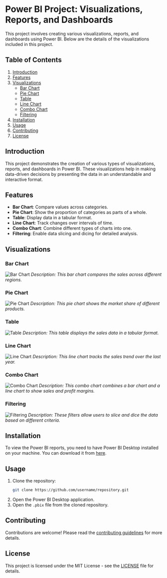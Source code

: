 # Power BI Project: Visualizations, Reports, and Dashboards

This project involves creating various visualizations, reports, and dashboards using Power BI. Below are the details of the visualizations included in this project.

## Table of Contents
1. [Introduction](#introduction)
2. [Features](#features)
3. [Visualizations](#visualizations)
    - [Bar Chart](#bar-chart)
    - [Pie Chart](#pie-chart)
    - [Table](#table)
    - [Line Chart](#line-chart)
    - [Combo Chart](#combo-chart)
    - [Filtering](#filtering)
4. [Installation](#installation)
5. [Usage](#usage)
6. [Contributing](#contributing)
7. [License](#license)

## Introduction
This project demonstrates the creation of various types of visualizations, reports, and dashboards in Power BI. These visualizations help in making data-driven decisions by presenting the data in an understandable and interactive format.

## Features
- **Bar Chart**: Compare values across categories.
- **Pie Chart**: Show the proportion of categories as parts of a whole.
- **Table**: Display data in a tabular format.
- **Line Chart**: Track changes over intervals of time.
- **Combo Chart**: Combine different types of charts into one.
- **Filtering**: Enable data slicing and dicing for detailed analysis.

## Visualizations

### Bar Chart
![Bar Chart](images/BarChart.png)
*Description: This bar chart compares the sales across different regions.*

### Pie Chart
![Pie Chart](images/PieChart.png)
*Description: This pie chart shows the market share of different products.*

### Table
![Table](images/Table.png)
*Description: This table displays the sales data in a tabular format.*

### Line Chart
![Line Chart](images/LineChart.png)
*Description: This line chart tracks the sales trend over the last year.*

### Combo Chart
![Combo Chart](images/ComboChart.png)
*Description: This combo chart combines a bar chart and a line chart to show sales and profit margins.*

### Filtering
![Filtering](images/Filtering.png)
*Description: These filters allow users to slice and dice the data based on different criteria.*

## Installation
To view the Power BI reports, you need to have Power BI Desktop installed on your machine. You can download it from [here](https://powerbi.microsoft.com/desktop/).

## Usage
1. Clone the repository:
    ```bash
    git clone https://github.com/username/repository.git
    ```
2. Open the Power BI Desktop application.
3. Open the `.pbix` file from the cloned repository.

## Contributing
Contributions are welcome! Please read the [contributing guidelines](CONTRIBUTING.md) for more details.

## License
This project is licensed under the MIT License - see the [LICENSE](LICENSE) file for details.
